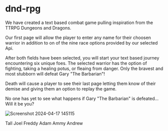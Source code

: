 # dnd-rpg



We have created a text based combat game pulling inspiration from the TTRPG Dungeons and Dragons.

 Our first page will allow the player to enter any name for their choosen warrior in addition to on of the nine race options provided by our selected Api. 
 
 
 After both fields have been selected, you will start your text based journey encountering six unique foes. The selected warrior has the option of fighting, taking a healing potus, or fleaing from danger. Only the bravest and most stubborn will defeat Gary "The Barbarian"! 
 
 
 Death will cause a player to see their last page letting them know of their demise and giving them an option to replay the game. 
 
 
 No one has yet to see what happens if Gary "The Barbarian" is defeated... Will it be you?


![Screenshot 2024-04-17 145115](https://github.com/J5imonson/dnd-rpg/assets/158312820/d81f4819-6409-4786-be55-f9ca3e69703c)




Tall Joel
Freddy
Adam
Ammy
Andrew

